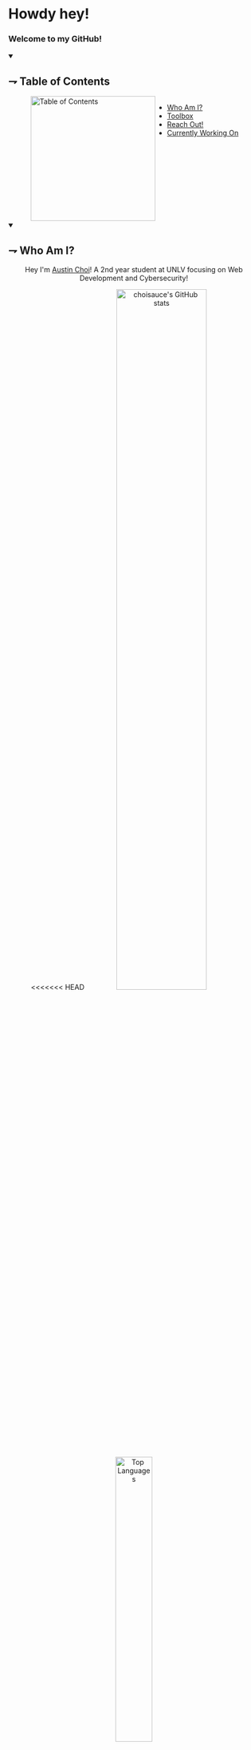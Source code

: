 <!--
**choice404/choice404** is a ✨ _special_ ✨ repository because its `README.md` (this file) appears on your GitHub profile.

Here are some ideas to get you started:

- 🔭 I’m currently working on ...
- 🌱 I’m currently learning ...
- 👯 I’m looking to collaborate on ...
- 🤔 I’m looking for help with ...
- 💬 Ask me about ...
- 📫 How to reach me: ...
- 😄 Pronouns: ...
- ⚡ Fun fact: ...
-->

# Howdy hey!

### Welcome to my GitHub!

<details open>
<summary>

## ⇁ Table of Contents

</summary>

<div style="display: flex; justify-content: center;">

<img src="https://tenor.com/view/aesthetic-anime-gif-20314975.gif" alt="Table of Contents" width=250 align=right>

<ul>
    <li><a href="#-who-am-i">Who Am I?</a></li>
    <li> <a href="#-toolbox">Toolbox</a></li>
    <li> <a href="#-reach-out">Reach Out!</a></li>
    <li> <a href="#-currently-working-on">Currently Working On</a></li>
</ul>
</div>

</details>

<details open>
<summary>

## ⇁ Who Am I?

</summary>

<p style="text-align: center">Hey I'm <a href="https://austinchoi.net">Austin Choi</a>! A 2nd year student at UNLV focusing on Web Development and Cybersecurity!</p>

<div align="center">
<<<<<<< HEAD
    <a href="http://www.github.com/choisauce"><img width="60%" src="https://github-readme-stats.vercel.app/api?username=choisauce&show_icons=true&hide=&count_private=true&title_color=00FFFF&text_color=ffffff&icon_color=0891b2&bg_color=0D1117&theme=react&hide_border=true&show_icons=true" alt="choisauce's GitHub stats" /></a>
    <a href="https://github.com/choisauce"><img width="38.25%" src="https://github-readme-stats.vercel.app/api/top-langs/?username=choisauce&langs_count=10&count_private=true&layout=compact&theme=react&hide_border=true&bg_color=0D1117&title_color=00FFFF&text_color=ffffff&icon_color=0891b2&locale=en&custom_title=Top%20%Languages" alt="Top Languages" /></a>
    <!-- <a href="http://www.github.com/choisauce"/><img alt="TYP Github Streak" src="https://github-readme-streak-stats.herokuapp.com/?user=choisauce&show_icons=true&count_private=true&theme=react&hide_border=true&title_color=0891b2&text_color=ffffff&icon_color=0891b2&bg_color=0D1117" width = "100%"/></a> -->
</div>

<details open>
<summary><h3>What I'm doing now!</h3></summary>

<img src="https://image.myanimelist.net/ui/5LYzTBVoS196gvYvw3zjwPFuW8pulBm9mkSSy7qlTzs" width=40% alt="Typing" align=right>

<ul>
    <li><a href="https://layer-zero.org" target="_blank">Layer Zero</a></li>
    <ul>
        <li>Vice President</li>
        <li>Software developer</li>
    </ul>
    <li><a href="https://freecyberclinic.org" target="_blank">The Cyber Clinic</a></li>
    <ul>
        <li>Software Development Committee</li>
        <ul>
            <li>Project lead for the internal site</li>
            <li>Developer for other projects</li>
        </ul>
        <li>Internal Affairs</li>
        <li>Public Relations</li>
    </ul>
</ul>
</details>

<details>
<summary><h3>Hobbies!</h3></summary>
<ul>
    <li>:computer: Programming!</li>
    <ul>
        <li>I like working on personal projects especially things unrelated to what I primarily do like working with CPU architecture, compiler design, etc.!</li>
    </ul>
    <li>:drum: Music!</li>
    <ul>
        <li>Before computer science I used to study percussion performance at NYU Steinhardt!</li>
    </ul>
    <li>:camera: Photography and Video Production!</li>
    <ul>
        <li>I used to work in video production for a YouTube channel, editing videos, filming sketches, producing content and so much more!</li>
        <li>I also love taking photos specifically nature, urban, and cosplay photography!</li>
    </ul>
    <li>:tv: Anime!</li>
    <ul>
        <li>I've been watching anime since I was 3 years old!</li>
        <li>My favorite for the last 16 years is <a href="https://myanimelist.net/anime/237/Koukyoushihen_Eureka_Seven" target="_blank">Eureka 7</a>!!!</li>
        <li>I also love to cosplay and have done quite a few in the last few years! Check out my <a href="https://instagram.com/lysus20" target="_blank">Instagram</a> to see my cosplays and the photos I've taken of others!</li>
    </ul>
    <li>:video_game: Video Games!</li>
    <ul>
        <li>I love playing minecraft especially using redstone to create CPUs and other computer components!</li>
    </ul>
    <li>:keyboard: Building Keyboards!</li>
    <ul>
        <li>I love tinkering with and building custom mechanical keyboards!</li>
        <li>So far I've built 15 keyboards for myself and others!</li>
    </ul>
</ul>
</details>

</details>

<details open>
<summary>

## ⇁ Toolbox

</summary>
<!-- got the badges from https://github.com/Ileriayo/markdown-badges?tab=readme-ov-file -->

<h3>Languages</h3>

![x86](https://img.shields.io/badge/x86-%23323330.svg?style=for-the-badge&logo=assembly&logoColor=white)
![MIPS](https://img.shields.io/badge/MIPS-%2300599C.svg?style=for-the-badge&logo=assembly&logoColor=white)
![C](https://img.shields.io/badge/c-%2300599C.svg?style=for-the-badge&logo=c&logoColor=white)
![C++](https://img.shields.io/badge/c++-%2300599C.svg?style=for-the-badge&logo=c%2B%2B&logoColor=white)
![C#](https://img.shields.io/badge/c%23-%23239120.svg?style=for-the-badge&logo=csharp&logoColor=white)
![HTML5](https://img.shields.io/badge/html5-%23E34F26.svg?style=for-the-badge&logo=html5&logoColor=white)
![CSS3](https://img.shields.io/badge/css3-%231572B6.svg?style=for-the-badge&logo=css3&logoColor=white)
![JavaScript](https://img.shields.io/badge/javascript-%23323330.svg?style=for-the-badge&logo=javascript&logoColor=%23F7DF1E)
![TypeScript](https://img.shields.io/badge/typescript-%23007ACC.svg?style=for-the-badge&logo=typescript&logoColor=white)
![Python](https://img.shields.io/badge/python-3670A0?style=for-the-badge&logo=python&logoColor=ffdd54)
![R](https://img.shields.io/badge/r-%23276DC3.svg?style=for-the-badge&logo=r&logoColor=white)
![Lua](https://img.shields.io/badge/lua-%232C2D72.svg?style=for-the-badge&logo=lua&logoColor=white)
![Shell Script](https://img.shields.io/badge/bash-%23121011.svg?style=for-the-badge&logo=gnu-bash&logoColor=white)
![YAML](https://img.shields.io/badge/yaml-%23ffffff.svg?style=for-the-badge&logo=yaml&logoColor=151515)
![LaTeX](https://img.shields.io/badge/latex-%23008080.svg?style=for-the-badge&logo=latex&logoColor=white)

<h3>Frameworks and Libraries</h3>

![React](https://img.shields.io/badge/react-%2320232a.svg?style=for-the-badge&logo=react&logoColor=%2361DAFB)
![Angular](https://img.shields.io/badge/angular-%23DD0031.svg?style=for-the-badge&logo=angular&logoColor=white)
![Vue.js](https://img.shields.io/badge/vuejs-%2335495e.svg?style=for-the-badge&logo=vuedotjs&logoColor=%234FC08D)
![Next JS](https://img.shields.io/badge/Next-black?style=for-the-badge&logo=next.js&logoColor=white)
![TailwindCSS](https://img.shields.io/badge/tailwindcss-%2338B2AC.svg?style=for-the-badge&logo=tailwind-css&logoColor=white)
![SASS](https://img.shields.io/badge/SASS-hotpink.svg?style=for-the-badge&logo=SASS&logoColor=white)
![Express.js](https://img.shields.io/badge/express.js-%23404d59.svg?style=for-the-badge&logo=express&logoColor=%2361DAFB)
![NodeJS](https://img.shields.io/badge/node.js-6DA55F?style=for-the-badge&logo=node.js&logoColor=white)
![Prisma](https://img.shields.io/badge/Prisma-3982CE?style=for-the-badge&logo=Prisma&logoColor=white)
![Plotly](https://img.shields.io/badge/Plotly-%233F4F75.svg?style=for-the-badge&logo=plotly&logoColor=white)
![Plotly](https://img.shields.io/badge/Curses-%23E34F26.svg?style=for-the-badge&logo=&logoColor=white)
![Jinja](https://img.shields.io/badge/jinja-white.svg?style=for-the-badge&logo=jinja&logoColor=black)

<h3>Hosting and Databases<h3>

![Postgres](https://img.shields.io/badge/postgres-%23316192.svg?style=for-the-badge&logo=postgresql&logoColor=white)
![MongoDB](https://img.shields.io/badge/MongoDB-%234ea94b.svg?style=for-the-badge&logo=mongodb&logoColor=white)
![Firebase](https://img.shields.io/badge/Firebase-039BE5?style=for-the-badge&logo=Firebase&logoColor=white)
![MySQL](https://img.shields.io/badge/mysql-%2300f.svg?style=for-the-badge&logo=mysql&logoColor=white)
![Vercel](https://img.shields.io/badge/vercel-%23000000.svg?style=for-the-badge&logo=vercel&logoColor=white)

<h3>Operating Systems</h3>

![Debian](https://img.shields.io/badge/Debian-D70A53?style=for-the-badge&logo=debian&logoColor=white)
![Linux](https://img.shields.io/badge/Linux-FCC624?style=for-the-badge&logo=linux&logoColor=black)
![Windows](https://img.shields.io/badge/Windows-0078D6?style=for-the-badge&logo=windows&logoColor=white)
![macOS](https://img.shields.io/badge/mac%20os-000000?style=for-the-badge&logo=macos&logoColor=F0F0F0)

<h3>Editors<h3>

![Neovim](https://img.shields.io/badge/NeoVim-%2357A143.svg?&style=for-the-badge&logo=neovim&logoColor=white)
![Vim](https://img.shields.io/badge/VIM-%2311AB00.svg?style=for-the-badge&logo=vim&logoColor=white)
![Visual Studio Code](https://img.shields.io/badge/Visual%20Studio%20Code-0078d7.svg?style=for-the-badge&logo=visual-studio-code&logoColor=white)

</details>

<details open>
<summary>

## ⇁ Reach Out!

</summary>

<div style="display: flex; justify-content: center; align-items: center">
<a href="https://linkedin.com/in/choice404" style="padding: 1px;"><img alt="Linkedin" src="https://img.shields.io/badge/linkedin-%230077B5.svg?style=for-the-badge&logo=linkedin&logoColor=white" target="_blank"></a>
<a href="https://instagram.com/lysus20" style="padding: 1px;"><img alt="Instagram" src="https://img.shields.io/badge/Instagram-%23E4405F.svg?style=for-the-badge&logo=Instagram&logoColor=white" target="_blank"></a>
<a href="https://x.com/lysus20" style="padding: 1px;"><img alt="X" src="https://img.shields.io/badge/X-%23000000.svg?style=for-the-badge&logo=X&logoColor=white" target="_blank"></a>
<a href="https://twitch.tv/Lysus20" style="padding: 1px;"><img alt="Twitch" src="https://img.shields.io/badge/Twitch-%239146FF.svg?style=for-the-badge&logo=Twitch&logoColor=white" target="_blank"></a>
<!-- <a href="" style="padding: 2rem;"><img alt="" src="" target="_blank"></a> -->
</div>

</details>

<details open>
<summary>

## ⇁ Currently Working On

</summary>

</details>
